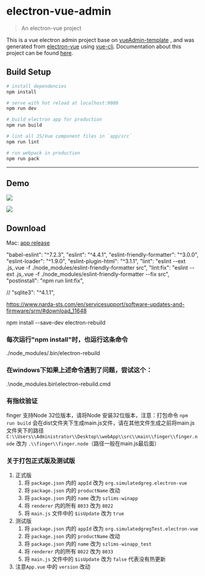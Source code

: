 # electron-vue-admin

> An electron-vue project

This is a vue electron admin project base on  [vueAdmin-template](https://github.com/PanJiaChen/vueAdmin-template) , and was generated from [electron-vue](https://github.com/SimulatedGREG/electron-vue) using [vue-cli](https://github.com/vuejs/vue-cli). Documentation about this project can be found [here](https://simulatedgreg.gitbooks.io/electron-vue/content/index.html).

## Build Setup

``` bash
# install dependencies
npm install

# serve with hot reload at localhost:9080
npm run dev

# build electron app for production
npm run build

# lint all JS/Vue component files in `app/src`
npm run lint

# run webpack in production
npm run pack
```
---


## Demo

![](https://github.com/PanJiaChen/PanJiaChen.github.io/blob/master/images/electron-login.png)

![](https://github.com/PanJiaChen/PanJiaChen.github.io/blob/master/images/electron-admin.gif)


## Download
Mac: [app release](https://github.com/PanJiaChen/electron-vue-admin/releases/tag/v3.0.0)



"babel-eslint": "^7.2.3",
"eslint": "^4.4.1",
"eslint-friendly-formatter": "^3.0.0",
"eslint-loader": "^1.9.0",
"eslint-plugin-html": "^3.1.1",
"lint": "eslint --ext .js,.vue -f ./node_modules/eslint-friendly-formatter src",
"lint:fix": "eslint --ext .js,.vue -f ./node_modules/eslint-friendly-formatter --fix src",
"postinstall": "npm run lint:fix",


   // "sqlite3": "^4.1.1",




   https://www.narda-sts.com/en/servicesupport/software-updates-and-firmware/srm/#download_11648



   npm install --save-dev electron-rebuild

### 每次运行"npm install"时，也运行这条命令
./node_modules/.bin/electron-rebuild

### 在windows下如果上述命令遇到了问题，尝试这个：
.\node_modules\.bin\electron-rebuild.cmd

### 有指纹验证
finger 支持Node 32位版本，请将Node 安装32位版本，注意：打包命令 `npm run build` 会在dist文件夹下生成main.js文件，请在其他文件生成之前将main.js文件夹下的路径 `C:\\Users\\Administrator\\Desktop\\webApp\\src\\main\\finger\\finger.node` 改为 `.\\finger\\finger.node`（路径一般在main.js最后面）

### 关于打包正式版及测试版
1. 正式版 
   1. 将 `package.json` 内的 `appId` 改为 `org.simulatedgreg.electron-vue`
   2. 将 `package.json` 内的 `productName` 改动
   3. 将 `package.json` 内的 `name` 改为 `szlims-winapp`
   4. 将 `renderer` 内的所有 `8033` 改为 `8022`
   5. 将 `main.js` 文件中的 `$isUpdate` 改为 `true`
2. 测试版
   1. 将 `package.json` 内的 `appId` 改为 `org.simulatedgregTest.electron-vue`
   2. 将 `package.json` 内的 `productName` 改动
   3. 将 `package.json` 内的 `name` 改为 `szlims-winapp_test`
   4. 将 `renderer` 内的所有 `8022` 改为 `8033`
   5. 将 `main.js` 文件中的 `$isUpdate` 改为 `false` 代表没有热更新
3. 注意`App.vue` 中的 `version` 改动

